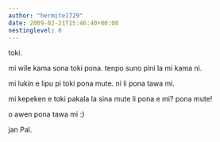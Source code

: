 ```yaml
---
author: "hermite1729"
date: 2009-02-21T15:46:40+00:00
nestinglevel: 0
---
```

toki.  
  
mi wile kama sona toki pona. tenpo suno pini la mi kama ni.  
  
mi lukin e lipu pi toki pona mute. ni li pona tawa mi.  
  
mi kepeken e toki pakala la sina mute li pona e mi? pona mute!  
  
o awen pona tawa mi :)  
  
jan Pal.